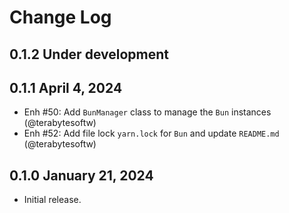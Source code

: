 Change Log
==========

## 0.1.2 Under development

## 0.1.1 April 4, 2024

- Enh #50: Add `BunManager` class to manage the `Bun` instances (@terabytesoftw)
- Enh #52: Add file lock `yarn.lock` for `Bun` and update `README.md` (@terabytesoftw)

## 0.1.0 January 21, 2024

- Initial release.

